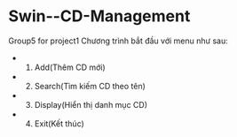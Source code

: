 # Swin--CD-Management
Group5 for project1
Chương trình bắt đầu với menu như sau:
* 1. Add(Thêm CD mới)
* 2. Search(Tìm kiếm CD theo tên)
* 3. Display(Hiển thị danh mục CD)
* 4. Exit(Kết thúc)
